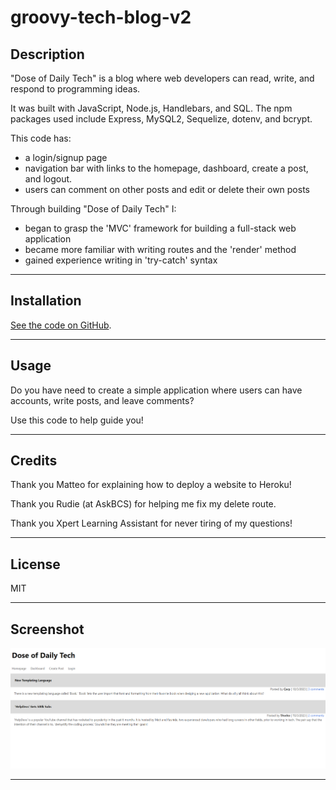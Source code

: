 # groovy-tech-blog-v2

## Description

"Dose of Daily Tech" is a blog where web developers can read, write, and respond to programming ideas.

It was built with JavaScript, Node.js, Handlebars, and SQL. The npm packages used include Express, MySQL2, Sequelize, dotenv, and bcrypt.

This code has:

- a login/signup page
- navigation bar with links to the homepage, dashboard, create a post, and logout.
- users can comment on other posts and edit or delete their own posts

Through building "Dose of Daily Tech" I:

- began to grasp the 'MVC' framework for building a full-stack web application
- became more familiar with writing routes and the 'render' method
- gained experience writing in 'try-catch' syntax 

---

## Installation

 [See the code on GitHub](https://github.com/Scott-J-Clarke/groovy-tech-blog-v2). 

---

## Usage

Do you have need to create a simple application where users can have accounts, write posts, and leave comments?

Use this code to help guide you!

---

## Credits

Thank you Matteo for explaining how to deploy a website to Heroku!

Thank you Rudie (at AskBCS) for helping me fix my delete route.

Thank you Xpert Learning Assistant for never tiring of my questions!

---

## License

MIT

---

## Screenshot

!["Dose of Daily Tech" image](/assets/dose-of-daily-tech.png)

---
